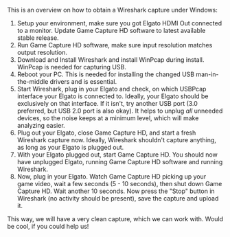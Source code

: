 This is an overview on how to obtain a Wireshark capture under Windows:

1. Setup your environment, make sure you got Elgato HDMI Out connected to a monitor. Update Game Capture HD software to latest available stable release.
2. Run Game Capture HD software, make sure input resolution matches output resolution.
3. Download and Install Wireshark and install WinPcap during install. WinPcap is needed for capturing USB.
4. Reboot your PC. This is needed for installing the changed USB man-in-the-middle drivers and is essential.
5. Start Wireshark, plug in your Elgato and check, on which USBPcap interface your Elgato is connected to. Ideally, your Elgato should be exclusively on that interface. If it isn't, try another USB port (3.0 preferred, but USB 2.0 port is also okay). It helps to unplug *all* unneeded devices, so the noise keeps at a minimum level, which will make analyzing easier.
6. Plug out your Elgato, close Game Capture HD, and start a fresh Wireshark capture now. Ideally, Wireshark shouldn't capture anything, as long as your Elgato is plugged out.
7. With your Elgato plugged out, start Game Capture HD. You should now have unplugged Elgato, running Game Capture HD software and running Wireshark.
8. Now, plug in your Elgato. Watch Game Capture HD picking up your game video, wait a few seconds (5 - 10 seconds), then shut down Game Capture HD. Wait another 10 seconds. Now press the "Stop" button in Wireshark (no activity should be present), save the capture and upload it.

This way, we will have a very clean capture, which we can work with. Would be cool, if you could help us!